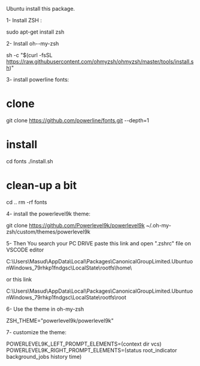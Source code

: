 Ubuntu install this package.

1- Install ZSH :

sudo apt-get install zsh


2- Install oh--my-zsh

sh -c "$(curl -fsSL https://raw.githubusercontent.com/ohmyzsh/ohmyzsh/master/tools/install.sh)"


3- install powerline fonts:

# clone
git clone https://github.com/powerline/fonts.git --depth=1
# install
cd fonts
./install.sh
# clean-up a bit
cd ..
rm -rf fonts


4- install the powerlevel9k theme:

git clone https://github.com/Powerlevel9k/powerlevel9k ~/.oh-my-zsh/custom/themes/powerlevel9k




5- Then You search your PC DRIVE paste this link and open ".zshrc" file on VSCODE editor

C:\Users\Masud\AppData\Local\Packages\CanonicalGroupLimited.UbuntuonWindows_79rhkp1fndgsc\LocalState\rootfs\home\

or this link

C:\Users\Masud\AppData\Local\Packages\CanonicalGroupLimited.UbuntuonWindows_79rhkp1fndgsc\LocalState\rootfs\root



6- Use the theme in oh-my-zsh

ZSH_THEME="powerlevel9k/powerlevel9k"


7- customize the theme:

POWERLEVEL9K_LEFT_PROMPT_ELEMENTS=(context dir vcs)
POWERLEVEL9K_RIGHT_PROMPT_ELEMENTS=(status root_indicator background_jobs history time)
